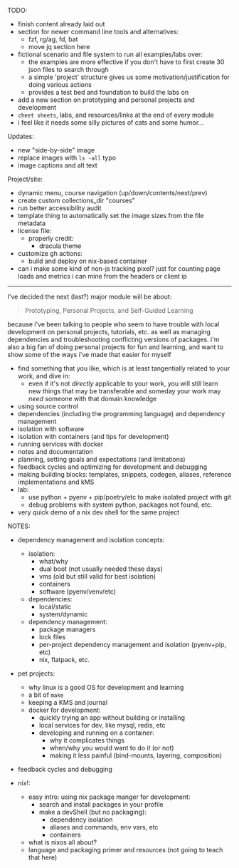 TODO:

- finish content already laid out
- section for newer command line tools and alternatives:
  * fzf, rg/ag, fd, bat
  * move jq section here
- fictional scenario and file system to run all examples/labs over:
  * the examples are more effective if you don't have to first create 30 json files to search through
  * a simple 'project' structure gives us some motivation/justification for doing various actions
  * provides a test bed and foundation to build the labs on
- add a new section on prototyping and personal projects and development
- `cheet sheets`, labs, and resources/links at the end of every module
- i feel like it needs some silly pictures of cats and some humor...


Updates:

- new "side-by-side" image
- replace images with `ls -all` typo
- image captions and alt text


Project/site:

- dynamic menu, course navigation (up/down/contents/next/prev)
- create custom collections_dir "courses"
- run better accessibility audit
- template thing to automatically set the image sizes from the file metadata
- license file:
  * properly credit:
    + dracula theme
- customize gh actions:
  * build and deploy on nix-based container
- can i make some kind of non-js tracking pixel? just for counting page loads and metrics i can mine from the headers or client ip

---

I've decided the next (last?) major module will be about:

> Prototyping, Personal Projects, and Self-Guided Learning

because i've been talking to people who seem to have trouble with local development on personal projects, tutorials, etc. as well as managing dependencies and troubleshooting conflicting versions of packages. i'm also a big fan of doing personal projects for fun and learning, and want to show some of the ways i've made that easier for myself

- find something that you like, which is at least tangentially related to your work, and dive in:
  * even if it's not _directly_ applicable to your work, you will still learn new things that may be transferable and someday your work may _need_ someone with that domain knowledge
- using source control
- dependencies (including the programming language) and dependency management
- isolation with software
- isolation with containers (and tips for development)
- running services with docker
- notes and documentation
- planning, setting goals and expectations (and limitations)
- feedback cycles and optimizing for development and debugging
- making building blocks: templates, snippets, codegen, aliases, reference implementations and kMS
- lab:
  * use python + pyenv + pip/poetry/etc to make isolated project with git
  * debug problems with system python, packages not found, etc.
- very quick demo of a nix dev shell for the same project

NOTES:

- dependency management and isolation concepts:
  * isolation:
    + what/why
    + dual boot (not usually needed these days)
    + vms (old but still valid for best isolation)
    + containers
    + software (pyenv/venv/etc)
  * dependencies:
    + local/static
    + system/dynamic
  * dependency management:
    + package managers
    + lock files
    + per-project dependency management and isolation (pyenv+pip, etc)
    + nix, flatpack, etc.

- pet projects:
  * why linux is a good OS for development and learning
  * a bit of `make`
  * keeping a KMS and journal
  * docker for development:
    + quickly trying an app without building or installing
    + local services for dev, like mysql, redis, etc
    + developing and running on a container:
      + why it complicates things
      + when/why you would want to do it (or not)
      + making it less painful (bind-mounts, layering, composition)

- feedback cycles and debugging

- nix!:
  * easy intro: using nix package manger for development:
    + search and install packages in your profile
    + make a devShell (but no packaging):
      + dependency isolation
      + aliases and commands, env vars, etc
      + containers
  * what is nixos all about?
  * language and packaging primer and resources (not going to teach that here)
